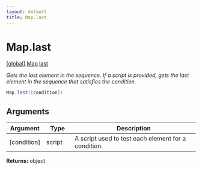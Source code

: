 ```yaml
---
layout: default
title: Map.last
---
```


# Map.last

[\[global\]]({{site.baseurl}}/docs/).[Map]({{site.baseurl}}/docs/Map/).[last]({{site.baseurl}}/docs/Map/last/)

_Gets the last element in the sequence. If a script is provided, gets the last element in the sequence that satisfies the condition._

```cs
Map.last([condition])
```

## Arguments

<table>
  <col width="15%">
  <col width="15%">
  <thead>
    <tr>
      <th>Argument</th>
      <th>Type</th>
      <th>Description</th>
    </tr>
  </thead>
  <tbody>
    <tr>
      <td>[condition]</td>
      <td>script</td>
      <td>A script used to test each element for a condition.</td>
    </tr>
  </tbody>
</table>

**Returns:** object
